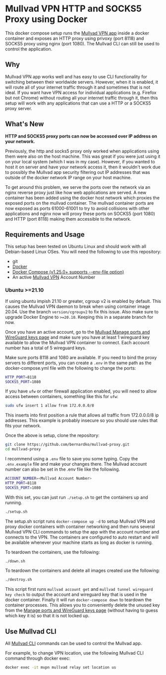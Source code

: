 # Mullvad VPN HTTP and SOCKS5 Proxy using Docker

This docker compose setup runs the [Mullvad VPN app](https://mullvad.net/en/download/linux/) inside a docker container and exposes an HTTP proxy using privoxy (port 8118) and SOCKS5 proxy using nginx (port 1080). The Mullvad CLI can still be used to control the application.

## Why

Mullvad VPN app works well and has easy to use CLI functionality for switching between their worldwide servers. However, when it is enabled, it will route all of your internet traffic through it and sometimes that is not ideal. If you want have VPN access for individual applications (e.g. Firefox but not Chrome) without routing all your internet traffic through it, then this setup will work with any applications that can use a HTTP or a SOCKS5 proxy server.

## What's New

**HTTP and SOCKS5 proxy ports can now be accessed over IP address on your network.**

Previously, the http and socks5 proxy only worked when applications using them were also on the host machine. This was great if you were just using it on your local system (which I was in my case). However, if you wanted to host it on server and have your network access it, then it wouldn't work due to possibly the Mullvad app security filtering out IP addresses that was outside of the docker network IP range on your host machine.

To get around this problem, we serve the ports over the network via an nginx reverse proxy just like how web applications are served. A new container has been added using the docker host network which proxies the exposed ports on the mullvad container. The mullvad container ports are now exposed as ports 61000-61001 to try to avoid collisions with other applications and nginx now will proxy these ports on SOCKS5 (port 1080) and HTTP (port 8118) making them accessible to the network. 

## Requirements and Usage

This setup has been tested on Ubuntu Linux and should work with all Debian-based Linux OSes. You will need the following to use this repository:
- git
- [Docker](https://docs.docker.com/engine/install/ubuntu/)
- [Docker Compose (v1.25.0+ supports --env-file option)](https://docs.docker.com/compose/install/)
- An active [Mullvad VPN](https://mullvad.net/en/) Account Number

### Ubuntu >=21.10 
If using ubuntu impish 21.10 or greater, cgroup v2 is enabled by default. This causes the Mullvad VPN daemon to break when using container image 20.04. Use the branch `version/cgroupv2` to fix this issue. Also make sure to upgrade Docker Engine to `>=20.10`. Keeping this in a separate branch for now.

Once you have an active account, go to the [Mullvad Manage ports and WireGuard keys page](https://mullvad.net/en/account/#/ports) and make sure you have at least 1 wireguard key available to allow the Mullvad VPN container to connect. Each account number has a total of 5 wireguard keys.

Make sure ports 8118 and 1080 are available. If you need to bind the proxy servers to different ports, you can create a `.env` in the same path as the docker-compose.yml file with the following to change the ports:

```bash
HTTP_PORT=8118
SOCKS5_PORT=1080
```

If you have `ufw` or other firewall application enabled, you will need to allow access between containers, something like this for `ufw`:

```bash
sudo ufw insert 1 allow from 172.0.0.0/8
```
This inserts into first position a rule that allows all traffic from 172.0.0.0/8 ip addresses. This example is probably insecure so you should use rules that fits your network.

Once the above is setup, clone the repository:

```bash
git clone https://github.com/bernardko/mullvad-proxy.git
cd mullvad-proxy
```

I recommend using a `.env` file to save you some typing. Copy the `.env.example` file and make your changes there. The Mullvad account number can also be set in the .env file like the following.
```bash
ACCOUNT_NUMBER=<Mullvad Account Number>
HTTP_PORT=8118
SOCKS5_PORT=1080
```

With this set, you can just run `./setup.sh` to get the containers up and running.
```bash
./setup.sh
```
The setup.sh script runs `docker-compose up -d` to setup Mullvad VPN and proxy docker  containers with container networking and then runs several Mullvad VPN CLI commands to setup the app with the account number and connects to the VPN. The containers are configured to auto restart and will be available whenever your machine starts as long as docker is running.

To teardown the containers, use the following:
```bash
./down.sh
```

To teardown the containers and delete all images created use the following:
```bash
./destroy.sh
```

This script first runs `mullvad account get` and `mullvad tunnel wireguard key check` to output the account and wireguard key that is used in the docker container. Finally it will run `docker-compose down` to teardown the container processes. This allows you to conveniently delete the unused key from the [Manage ports and WireGuard keys page](https://mullvad.net/en/account/#/ports) (without having to guess which key it is) so that it is not locked up.


## Use Mullvad CLI

All [Mullvad CLI](https://mullvad.net/en/help/how-use-mullvad-cli/) commands can be used to control the Mullvad app.

For example, to change VPN location, use the following Mullvad CLI command through docker exec:

```bash
docker exec -it mvpn mullvad relay set location us
```